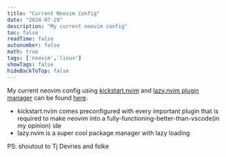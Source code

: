 ```yaml
---
title: "Current Neovim Config"
date: "2024-07-29"
description: "My current neovim config"
toc: false
readTime: false
autonumber: false
math: true
tags: ['neovim','linux']
showTags: false
hideBackToTop: false
---
```


My current neovim config using [kickstart.nvim][1] and [lazy.nvim plugin manager][2] can be found [here][3].

* kickstart.nvim comes preconfigured with every important plugin that is required to make neovim into a fully-functioning-better-than-vscode(in my opinion) ide
* lazy.nvim is a super cool package manager with lazy loading

PS: shoutout to Tj Devries and folke

[1]: https://github.com/folke/lazy.nvim
[2]: https://github.com/nvim-lua/kickstart.nvim
[3]: https://github.com/0ju1c3/kickstart-nvim/

